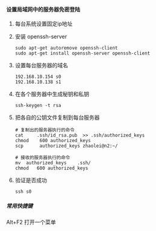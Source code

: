 #### 设置局域网中的服务器免密登陆

1. 每台系统设置固定ip地址

2. 安装 openssh-server

   ```
   sudo apt-get autoremove openssh-client 
   sudo apt-get install openssh-server openssh-client 
   ```

3. 设置每台服务器的域名

   ```
   192.168.10.154 s0 
   192.168.10.138 s1
   ```

4. 在各个服务器中生成秘钥和私钥

   ```
   ssh-keygen -t rsa
   ```

5. 把各自的公钥文件复制到每台服务器

   ```
   # 复制出的服务器执行的命令
   cat     .ssh/id_rsa.pub  >> .ssh/authorized_keys
   chmod    600 authorized_keys
   scp      authorized_keys zhaolei@n2:~/
   
   # 接收的服务器执行的命令
   mv  authorized_keys    .ssh/
   chmod   600 authorized_keys
   ```

6. 验证是否成功

   ```
   ssh s0
   ```

##### 常用快捷键

Alt+F2  打开一个菜单



